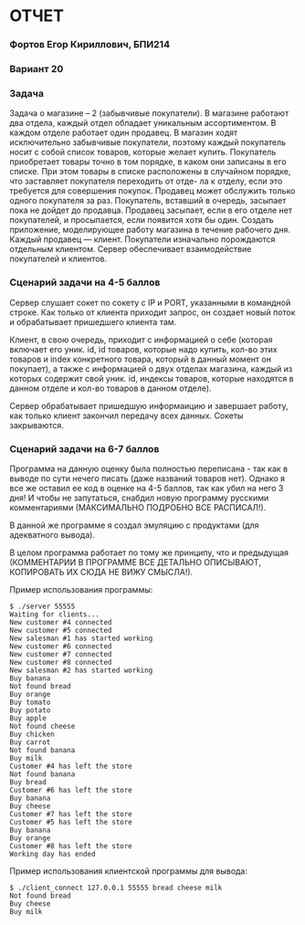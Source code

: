 # ОТЧЕТ
### Фортов Егор Кириллович, БПИ214
### Вариант 20
### Задача
Задача о магазине – 2 (забывчивые покупатели). В магазине работают два отдела, каждый отдел обладает уникальным ассортиментом. В каждом отделе работает один продавец. В магазин ходят исключительно забывчивые покупатели, поэтому каждый покупатель носит с собой список товаров, которые желает купить. Покупатель приобретает товары точно в том порядке, в каком они записаны в его списке. При этом товары в списке расположены в случайном порядке, что заставляет покупателя переходить от отде- ла к отделу, если это требуется для совершения покупок. Продавец может обслужить только одного покупателя за раз. Покупатель, вставший в очередь, засыпает пока не дойдет до продавца. Продавец засыпает, если в его отделе нет покупателей, и просыпается, если появится хотя бы один. Создать приложение, моделирующее работу магазина в течение рабочего дня. Каждый продавец — клиент. Покупатели изначально порождаются отдельным клиентом. Сервер обеспечивает взаимодействие покупателей и клиентов.
### Сценарий задачи на 4-5 баллов
Сервер слушает сокет по сокету с IP и PORT, указанными в командной строке. Как только от клиента приходит запрос, он создает новый поток и обрабатывает пришедшего клиента там. 

Клиент, в свою очередь, приходит с информацией о себе (которая включает его уник. id, id товаров, которые надо купить, кол-во этих товаров и index конкретного товара, который в данный момент он покупает), а также с информацией о двух отделах магазина, каждый из которых содержит свой уник. id, индексы товаров, которые находятся в данном отделе и кол-во товаров в данном отделе). 

Сервер обрабатывает пришедшую информаицию и завершает работу, как только клиент закончил передачу всех данных. Сокеты закрываются.

### Сценарий задачи на 6-7 баллов
Программа на данную оценку была полностью переписана - так как в выводе по сути нечего писать (даже названий товаров нет). Однако я все же оставил ее код в оценке на 4-5 баллов, так как убил на него 3 дня! И чтобы не запутаться, снабдил новую программу русскими комментариями (МАКСИМАЛЬНО ПОДРОБНО ВСЕ РАСПИСАЛ!).

В данной же программе я создал эмуляцию с продуктами (для адекватного вывода). 

В целом программа работает по тому же принципу, что и предыдущая (КОММЕНТАРИИ В ПРОГРАММЕ ВСЕ ДЕТАЛЬНО ОПИСЫВАЮТ, КОПИРОВАТЬ ИХ СЮДА НЕ ВИЖУ СМЫСЛА!).

Пример использования программы:
```
$ ./server 55555
Waiting for clients...
New customer #4 connected
New customer #5 connected
New salesman #1 has started working
New customer #6 connected
New customer #7 connected
New customer #8 connected
New salesman #2 has started working
Buy banana
Not found bread
Buy orange
Buy tomato
Buy potato
Buy apple
Not found cheese
Buy chicken
Buy carrot
Not found banana
Buy milk
Customer #4 has left the store
Not found banana
Buy bread
Customer #6 has left the store
Buy banana
Buy cheese
Customer #7 has left the store
Customer #5 has left the store
Buy banana
Buy orange
Customer #8 has left the store
Working day has ended
```

Пример использования клиентской программы для вывода:
```
$ ./client_connect 127.0.0.1 55555 bread cheese milk
Not found bread
Buy cheese
Buy milk
```
